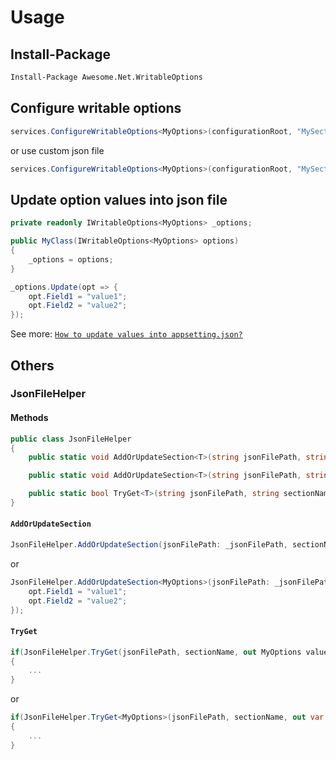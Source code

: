 # Usage

## Install-Package

```pm
Install-Package Awesome.Net.WritableOptions
```

## Configure writable options

```c#
services.ConfigureWritableOptions<MyOptions>(configurationRoot, "MySectionName");
```

or use custom json file

```c#
services.ConfigureWritableOptions<MyOptions>(configurationRoot, "MySectionName", "Resources/appsettings.custom.json");
```

## Update option values into json file

```c#
private readonly IWritableOptions<MyOptions> _options;

public MyClass(IWritableOptions<MyOptions> options)
{
    _options = options;
}
```

```c#
_options.Update(opt => {
    opt.Field1 = "value1";
    opt.Field2 = "value2";
});
```

See more:
[``How to update values into appsetting.json?``](https://stackoverflow.com/a/45986656)

## Others

### JsonFileHelper

#### Methods

```c#
public class JsonFileHelper
{
    public static void AddOrUpdateSection<T>(string jsonFilePath, string sectionName, Action<T> updateAction = null) where T : class, new();

    public static void AddOrUpdateSection<T>(string jsonFilePath, string sectionName, T value);

    public static bool TryGet<T>(string jsonFilePath, string sectionName, out T value);
}
```

#### `AddOrUpdateSection`

```c#
JsonFileHelper.AddOrUpdateSection(jsonFilePath: _jsonFilePath, sectionName: _sectionName, value: true);
```

or

```c#
JsonFileHelper.AddOrUpdateSection<MyOptions>(jsonFilePath: _jsonFilePath, sectionName: _sectionName, opt => {
    opt.Field1 = "value1";
    opt.Field2 = "value2";
});
```

#### `TryGet`

```c#
if(JsonFileHelper.TryGet(jsonFilePath, sectionName, out MyOptions value))
{
    ...
}
```

or

```c#
if(JsonFileHelper.TryGet<MyOptions>(jsonFilePath, sectionName, out var value))
{
    ...
}
```
